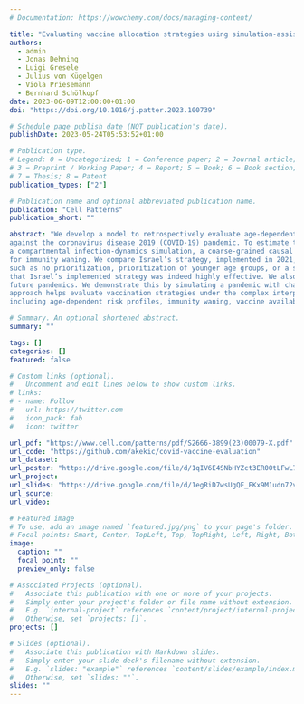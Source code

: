 ```yaml
---
# Documentation: https://wowchemy.com/docs/managing-content/

title: "Evaluating vaccine allocation strategies using simulation-assisted causal modeling"
authors:
  - admin
  - Jonas Dehning
  - Luigi Gresele
  - Julius von Kügelgen
  - Viola Priesemann
  - Bernhard Schölkopf
date: 2023-06-09T12:00:00+01:00
doi: "https://doi.org/10.1016/j.patter.2023.100739"

# Schedule page publish date (NOT publication's date).
publishDate: 2023-05-24T05:53:52+01:00

# Publication type.
# Legend: 0 = Uncategorized; 1 = Conference paper; 2 = Journal article;
# 3 = Preprint / Working Paper; 4 = Report; 5 = Book; 6 = Book section;
# 7 = Thesis; 8 = Patent
publication_types: ["2"]

# Publication name and optional abbreviated publication name.
publication: "Cell Patterns"
publication_short: ""

abstract: "We develop a model to retrospectively evaluate age-dependent counterfactual vaccine allocation strategies
against the coronavirus disease 2019 (COVID-19) pandemic. To estimate the effect of allocation on the expected severe-case incidence, we employ a simulation-assisted causal modeling approach that combines
a compartmental infection-dynamics simulation, a coarse-grained causal model, and literature estimates
for immunity waning. We compare Israel’s strategy, implemented in 2021, with counterfactual strategies
such as no prioritization, prioritization of younger age groups, or a strict risk-ranked approach; we find
that Israel’s implemented strategy was indeed highly effective. We also study the impact of increasing vaccine uptake for given age groups. Because of its modular structure, our model can easily be adapted to study
future pandemics. We demonstrate this by simulating a pandemic with characteristics of the Spanish flu. Our
approach helps evaluate vaccination strategies under the complex interplay of core epidemic factors,
including age-dependent risk profiles, immunity waning, vaccine availability, and spreading rates."

# Summary. An optional shortened abstract.
summary: ""

tags: []
categories: []
featured: false

# Custom links (optional).
#   Uncomment and edit lines below to show custom links.
# links:
# - name: Follow
#   url: https://twitter.com
#   icon_pack: fab
#   icon: twitter

url_pdf: "https://www.cell.com/patterns/pdf/S2666-3899(23)00079-X.pdf"
url_code: "https://github.com/akekic/covid-vaccine-evaluation"
url_dataset:
url_poster: "https://drive.google.com/file/d/1qIV6E4SNbHYZct3ER0OtLFwL7jtFGDXV/view?usp=sharing"
url_project:
url_slides: "https://drive.google.com/file/d/1egRiD7wsUgQF_FKx9M1udn72vDPKXgWj/view?usp=sharing"
url_source:
url_video:

# Featured image
# To use, add an image named `featured.jpg/png` to your page's folder. 
# Focal points: Smart, Center, TopLeft, Top, TopRight, Left, Right, BottomLeft, Bottom, BottomRight.
image:
  caption: ""
  focal_point: ""
  preview_only: false

# Associated Projects (optional).
#   Associate this publication with one or more of your projects.
#   Simply enter your project's folder or file name without extension.
#   E.g. `internal-project` references `content/project/internal-project/index.md`.
#   Otherwise, set `projects: []`.
projects: []

# Slides (optional).
#   Associate this publication with Markdown slides.
#   Simply enter your slide deck's filename without extension.
#   E.g. `slides: "example"` references `content/slides/example/index.md`.
#   Otherwise, set `slides: ""`.
slides: ""
---
```

